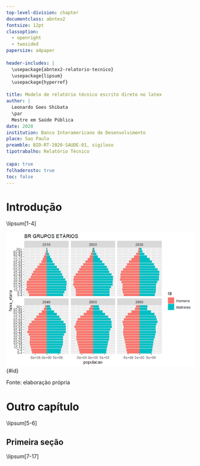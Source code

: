 ```yaml
---
top-level-division: chapter
documentclass: abntex2
fontsize: 12pt
classoption:
  - openright
  - twosided
papersize: a4paper

header-includes: |
  \usepackage{abntex2-relatorio-tecnico}
  \usepackage{lipsum}
  \usepackage{hyperref}

title: Modelo de relatório técnico escrito direto no latex
author: |
  Leonardo Goes Shibata
  \par
  Mestre em Saúde Pública
date: 2020
institution: Banco Interamericano de Desenvolvimento
place: Sao Paulo
preamble: BID-RT-2020-SAUDE-01, sigiloso
tipotrabalho: Relatório Técnico

capa: true
folhaderosto: true
toc: false
---
```






# Introdução

\lipsum[1-4]

![Pirâmide etária](plot-1.png){#id}

Fonte: elaboração própria


# Outro capítulo

\lipsum[5-6]

## Primeira seção

\lipsum[7-17]

